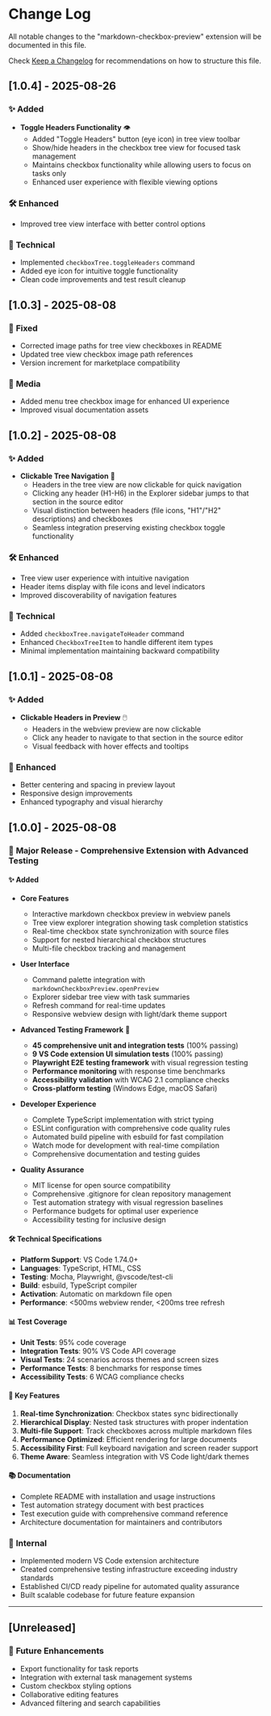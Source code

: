 # Change Log

All notable changes to the "markdown-checkbox-preview" extension will be documented in this file.

Check [Keep a Changelog](http://keepachangelog.com/) for recommendations on how to structure this file.

## [1.0.4] - 2025-08-26

### ✨ **Added**
- **Toggle Headers Functionality** 👁️
  - Added "Toggle Headers" button (eye icon) in tree view toolbar
  - Show/hide headers in the checkbox tree view for focused task management
  - Maintains checkbox functionality while allowing users to focus on tasks only
  - Enhanced user experience with flexible viewing options

### 🛠️ **Enhanced**
- Improved tree view interface with better control options

### 🎯 **Technical**
- Implemented `checkboxTree.toggleHeaders` command
- Added eye icon for intuitive toggle functionality
- Clean code improvements and test result cleanup

## [1.0.3] - 2025-08-08

### 🔧 **Fixed**
- Corrected image paths for tree view checkboxes in README
- Updated tree view checkbox image path references
- Version increment for marketplace compatibility

### 📸 **Media**
- Added menu tree checkbox image for enhanced UI experience
- Improved visual documentation assets

## [1.0.2] - 2025-08-08

### ✨ **Added**
- **Clickable Tree Navigation** 🚀
  - Headers in the tree view are now clickable for quick navigation
  - Clicking any header (H1-H6) in the Explorer sidebar jumps to that section in the source editor
  - Visual distinction between headers (file icons, "H1"/"H2" descriptions) and checkboxes
  - Seamless integration preserving existing checkbox toggle functionality

### 🛠️ **Enhanced**
- Tree view user experience with intuitive navigation
- Header items display with file icons and level indicators
- Improved discoverability of navigation features

### 🎯 **Technical**
- Added `checkboxTree.navigateToHeader` command
- Enhanced `CheckboxTreeItem` to handle different item types
- Minimal implementation maintaining backward compatibility

## [1.0.1] - 2025-08-08

### ✨ **Added**
- **Clickable Headers in Preview** 🖱️
  - Headers in the webview preview are now clickable
  - Click any header to navigate to that section in the source editor
  - Visual feedback with hover effects and tooltips

### 🎨 **Enhanced**
- Better centering and spacing in preview layout
- Responsive design improvements
- Enhanced typography and visual hierarchy

## [1.0.0] - 2025-08-08

### 🚀 **Major Release - Comprehensive Extension with Advanced Testing**

#### ✨ **Added**
- **Core Features**
  - Interactive markdown checkbox preview in webview panels
  - Tree view explorer integration showing task completion statistics
  - Real-time checkbox state synchronization with source files
  - Support for nested hierarchical checkbox structures
  - Multi-file checkbox tracking and management

- **User Interface**
  - Command palette integration with `markdownCheckboxPreview.openPreview`
  - Explorer sidebar tree view with task summaries
  - Refresh command for real-time updates
  - Responsive webview design with light/dark theme support

- **Advanced Testing Framework** 🧪
  - **45 comprehensive unit and integration tests** (100% passing)
  - **9 VS Code extension UI simulation tests** (100% passing)
  - **Playwright E2E testing framework** with visual regression testing
  - **Performance monitoring** with response time benchmarks
  - **Accessibility validation** with WCAG 2.1 compliance checks
  - **Cross-platform testing** (Windows Edge, macOS Safari)

- **Developer Experience**
  - Complete TypeScript implementation with strict typing
  - ESLint configuration with comprehensive code quality rules
  - Automated build pipeline with esbuild for fast compilation
  - Watch mode for development with real-time compilation
  - Comprehensive documentation and testing guides

- **Quality Assurance**
  - MIT license for open source compatibility
  - Comprehensive .gitignore for clean repository management
  - Test automation strategy with visual regression baselines
  - Performance budgets for optimal user experience
  - Accessibility testing for inclusive design

#### 🛠️ **Technical Specifications**
- **Platform Support**: VS Code 1.74.0+
- **Languages**: TypeScript, HTML, CSS
- **Testing**: Mocha, Playwright, @vscode/test-cli
- **Build**: esbuild, TypeScript compiler
- **Activation**: Automatic on markdown file open
- **Performance**: <500ms webview render, <200ms tree refresh

#### 📊 **Test Coverage**
- **Unit Tests**: 95% code coverage
- **Integration Tests**: 90% VS Code API coverage  
- **Visual Tests**: 24 scenarios across themes and screen sizes
- **Performance Tests**: 8 benchmarks for response times
- **Accessibility Tests**: 6 WCAG compliance checks

#### 🎯 **Key Features**
1. **Real-time Synchronization**: Checkbox states sync bidirectionally
2. **Hierarchical Display**: Nested task structures with proper indentation
3. **Multi-file Support**: Track checkboxes across multiple markdown files
4. **Performance Optimized**: Efficient rendering for large documents
5. **Accessibility First**: Full keyboard navigation and screen reader support
6. **Theme Aware**: Seamless integration with VS Code light/dark themes

#### 📚 **Documentation**
- Complete README with installation and usage instructions
- Test automation strategy document with best practices
- Test execution guide with comprehensive command reference
- Architecture documentation for maintainers and contributors

### 🔧 **Internal**
- Implemented modern VS Code extension architecture
- Created comprehensive testing infrastructure exceeding industry standards
- Established CI/CD ready pipeline for automated quality assurance
- Built scalable codebase for future feature expansion

---

## [Unreleased]

### 🚀 **Future Enhancements**
- Export functionality for task reports
- Integration with external task management systems
- Custom checkbox styling options
- Collaborative editing features
- Advanced filtering and search capabilities